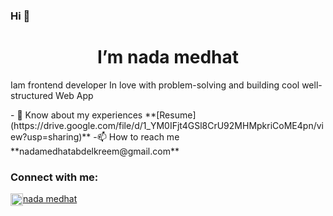 ### Hi 👋
<h1 align="center">I’m nada medhat  </h1>
<p>
 Iam frontend developer 
In love with problem-solving and building cool well-structured Web App
</p>
- 📄 Know about my experiences **[Resume](https://drive.google.com/file/d/1_YM0IFjt4GSl8CrU92MHMpkriCoME4pn/view?usp=sharing)**
 -📫 How to reach me **nadamedhatabdelkreem@gmail.com**
<h3 align="left">Connect with me:</h3>
<p align="left">
<a href="https://www.linkedin.com/in/nada-medhat22/" target="blank"><img align="center" src="https://raw.githubusercontent.com/rahuldkjain/github-profile-readme-generator/master/src/images/icons/Social/linked-in-alt.svg" alt="https://www.linkedin.com/in/nada-medhat22/" height="20" width="20" />nada medhat</a>
</p>
